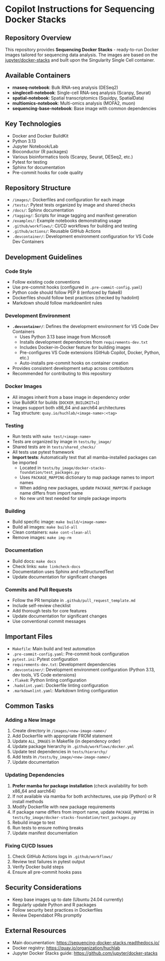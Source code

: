 # Copilot Instructions for Sequencing Docker Stacks

## Repository Overview

This repository provides **Sequencing Docker Stacks** - ready-to-run Docker images tailored for sequencing data analysis. The images are based on the [jupyter/docker-stacks](https://github.com/jupyter/docker-stacks) and built upon the Singularity Single Cell container.

## Available Containers

- **rnaseq-notebook**: Bulk RNA-seq analysis (DESeq2)
- **singlecell-notebook**: Single-cell RNA-seq analysis (Scanpy, Seurat)
- **spatial-notebook**: Spatial transcriptomics (Squidpy, SpatialData)
- **multiomics-notebook**: Multi-omics analysis (MOFA2, muon)
- **sequencing-base-notebook**: Base image with common dependencies

## Key Technologies

- Docker and Docker BuildKit
- Python 3.13
- Jupyter Notebook/Lab
- Bioconductor (R packages)
- Various bioinformatics tools (Scanpy, Seurat, DESeq2, etc.)
- Pytest for testing
- Sphinx for documentation
- Pre-commit hooks for code quality

## Repository Structure

- `/images/`: Dockerfiles and configuration for each image
- `/tests/`: Pytest tests organized by image and shared checks
- `/docs/`: Sphinx documentation
- `/tagging/`: Scripts for image tagging and manifest generation
- `/examples/`: Example notebooks demonstrating usage
- `.github/workflows/`: CI/CD workflows for building and testing
- `.github/actions/`: Reusable GitHub Actions
- `.devcontainer/`: Development environment configuration for VS Code Dev Containers

## Development Guidelines

### Code Style

- Follow existing code conventions
- Use pre-commit hooks (configured in `.pre-commit-config.yaml`)
- Python code should follow PEP 8 (enforced by flake8)
- Dockerfiles should follow best practices (checked by hadolint)
- Markdown should follow markdownlint rules

### Development Environment

- **`.devcontainer/`**: Defines the development environment for VS Code Dev Containers
  - Uses Python 3.13 base image from Microsoft
  - Installs development dependencies from `requirements-dev.txt`
  - Includes Docker-in-Docker feature for building images
  - Pre-configures VS Code extensions (GitHub Copilot, Docker, Python, etc.)
  - Auto-installs pre-commit hooks on container creation
- Provides consistent development setup across contributors
- Recommended for contributing to this repository

### Docker Images

- All images inherit from a base image in dependency order
- Use BuildKit for builds (`DOCKER_BUILDKIT=1`)
- Images support both x86_64 and aarch64 architectures
- Tag structure: `quay.io/huchlab/<image-name>:<tag>`

### Testing

- Run tests with `make test/<image-name>`
- Tests are organized by image in `tests/by_image/`
- Shared tests are in `tests/shared_checks/`
- All tests use pytest framework
- **Import tests**: Automatically test that all mamba-installed packages can be imported
  - Located in `tests/by_image/docker-stacks-foundation/test_packages.py`
  - Uses `PACKAGE_MAPPING` dictionary to map package names to import names
  - When adding new packages, update `PACKAGE_MAPPING` if package name differs from import name
  - No new unit test needed for simple package imports

### Building

- Build specific image: `make build/<image-name>`
- Build all images: `make build-all`
- Clean containers: `make cont-clean-all`
- Remove images: `make img-rm`

### Documentation

- Build docs: `make docs`
- Check links: `make linkcheck-docs`
- Documentation uses Sphinx and reStructuredText
- Update documentation for significant changes

### Commits and Pull Requests

- Follow the PR template in `.github/pull_request_template.md`
- Include self-review checklist
- Add thorough tests for core features
- Update documentation for significant changes
- Use conventional commit messages

## Important Files

- `Makefile`: Main build and test automation
- `.pre-commit-config.yaml`: Pre-commit hook configuration
- `pytest.ini`: Pytest configuration
- `requirements-dev.txt`: Development dependencies
- `.devcontainer/`: Development environment configuration (Python 3.13, dev tools, VS Code extensions)
- `.flake8`: Python linting configuration
- `.hadolint.yaml`: Dockerfile linting configuration
- `.markdownlint.yaml`: Markdown linting configuration

## Common Tasks

### Adding a New Image

1. Create directory in `/images/<new-image-name>/`
2. Add Dockerfile with appropriate FROM statement
3. Update `ALL_IMAGES` in Makefile (in dependency order)
4. Update package hierarchy in `.github/workflows/docker.yml`
5. Update test dependencies in `tests/hierarchy/`
6. Add tests in `/tests/by_image/<new-image-name>/`
7. Update documentation

### Updating Dependencies

1. **Prefer mamba for package installation** (check availability for both x86_64 and aarch64)
2. If not available via mamba for both architectures, use pip (Python) or R install methods
3. Modify Dockerfile with new package requirements
4. If package name differs from import name, update `PACKAGE_MAPPING` in `tests/by_image/docker-stacks-foundation/test_packages.py`
5. Rebuild image to test
6. Run tests to ensure nothing breaks
7. Update manifest documentation

### Fixing CI/CD Issues

1. Check GitHub Actions logs in `.github/workflows/`
2. Review test failures in pytest output
3. Verify Docker build steps
4. Ensure all pre-commit hooks pass

## Security Considerations

- Keep base images up to date (Ubuntu 24.04 currently)
- Regularly update Python and R packages
- Follow security best practices in Dockerfiles
- Review Dependabot PRs promptly

## External Resources

- Main documentation: https://sequencing-docker-stacks.readthedocs.io/
- Docker registry: https://quay.io/organization/huchlab
- Jupyter Docker Stacks guide: https://github.com/jupyter/docker-stacks
